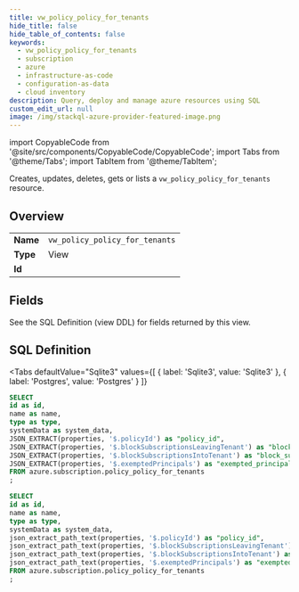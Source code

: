 ```yaml
--- 
title: vw_policy_policy_for_tenants
hide_title: false
hide_table_of_contents: false
keywords:
  - vw_policy_policy_for_tenants
  - subscription
  - azure
  - infrastructure-as-code
  - configuration-as-data
  - cloud inventory
description: Query, deploy and manage azure resources using SQL
custom_edit_url: null
image: /img/stackql-azure-provider-featured-image.png
---
```


import CopyableCode from '@site/src/components/CopyableCode/CopyableCode';
import Tabs from '@theme/Tabs';
import TabItem from '@theme/TabItem';

Creates, updates, deletes, gets or lists a <code>vw_policy_policy_for_tenants</code> resource.

## Overview
<table><tbody>
<tr><td><b>Name</b></td><td><code>vw_policy_policy_for_tenants</code></td></tr>
<tr><td><b>Type</b></td><td>View</td></tr>
<tr><td><b>Id</b></td><td><CopyableCode code="azure.subscription.vw_policy_policy_for_tenants" /></td></tr>
</tbody></table>

## Fields

See the SQL Definition (view DDL) for fields returned by this view.

## SQL Definition

<Tabs
defaultValue="Sqlite3"
values={[
{ label: 'Sqlite3', value: 'Sqlite3' },
{ label: 'Postgres', value: 'Postgres' }
]}
>
<TabItem value="Sqlite3">

```sql
SELECT
id as id,
name as name,
type as type,
systemData as system_data,
JSON_EXTRACT(properties, '$.policyId') as "policy_id",
JSON_EXTRACT(properties, '$.blockSubscriptionsLeavingTenant') as "block_subscriptions_leaving_tenant",
JSON_EXTRACT(properties, '$.blockSubscriptionsIntoTenant') as "block_subscriptions_into_tenant",
JSON_EXTRACT(properties, '$.exemptedPrincipals') as "exempted_principals"
FROM azure.subscription.policy_policy_for_tenants
;
```

</TabItem>
<TabItem value="Postgres">

```sql
SELECT
id as id,
name as name,
type as type,
systemData as system_data,
json_extract_path_text(properties, '$.policyId') as "policy_id",
json_extract_path_text(properties, '$.blockSubscriptionsLeavingTenant') as "block_subscriptions_leaving_tenant",
json_extract_path_text(properties, '$.blockSubscriptionsIntoTenant') as "block_subscriptions_into_tenant",
json_extract_path_text(properties, '$.exemptedPrincipals') as "exempted_principals"
FROM azure.subscription.policy_policy_for_tenants
;
```

</TabItem>
</Tabs>

